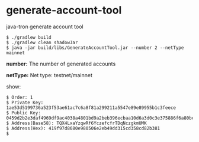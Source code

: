 # generate-account-tool

java-tron generate account tool

```shell
$ ./gradlew build
$ ./gradlew clean shadowJar
$ java -jar build/libs/GenerateAccountTool.jar --number 2 --netType mainnet
```

**number:** The number of generated accounts

**netType:** Net type: testnet/mainnet

show:

```shell
$ Order: 1
$ Private Key: 1ae53d5199736a523f53ae61ac7c6a8f81a299211a5547e89e89955b1c3feece
$ Public Key: 0459d2b2e3daf4969df9ac4038a4801bd9a2beb396ecbaa10d6a3d0c3e375886f6a80bc202aee694bc24f10e144528d768972c2e16fb84b062dad9c482d0e97ff3
$ Address(Base58): TQX4LxaYzqwRf6YczefcfrTDqNczgkmUMK
$ Address(Hex): 419f97d8680e980506e2eb49dd315cd358cd82b381
$ 
```